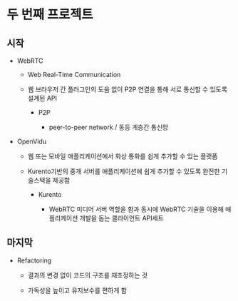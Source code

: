 # 두 번째 프로젝트

## 시작

- WebRTC
  
  - Web Real-Time Communication
  
  - 웹 브라우저 간 플러그인의 도움 없이 P2P 연결을 통해 서로 통신할 수 있도록 설계된 API
    
    - P2P
      
      - peer-to-peer network / 동등 계층간 통신망

- OpenVidu
  
  - 웹 또는 모바일 애플리케이션에서 화상 통화를 쉽게 추가할 수 있는 플랫폼
  
  - Kurento기반의 중개 서버를 애플리케이션에 쉽게 추가할 수 있도록 완전한 기술스택을 제공함
    
    - Kurento
      
      - WebRTC 미디어 서버 역할을 함과 동시에 WebRTC 기술을 이용해 애플리케이션 개발을 돕는 클라이언트 API세트

## 마지막

- Refactoring
  
  - 결과의 변경 없이 코드의 구조를 재조정하는 것
  
  - 가독성을 높이고 유지보수를 편하게 함